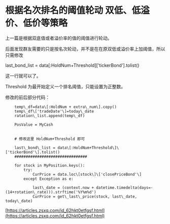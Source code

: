 # 根据名次排名的阈值轮动 双低、低溢价、低价等策略
上一篇是根据双底值或者溢价率的值的阈值进行轮动。

后面发现群友需要的只是按名次轮动，并不是在在原双低或溢价率上加阈值，所以只需修改

last_bond_list = data\[:HoldNum+Threshold]\['tickerBond'].tolist()

这一行就可以了。

Threshold 为最开始定义一个排名阈值，只能设置为正整数。

修改的前后部分代码：

```
    temp\_df=data\[:HoldNum + extra\_num\].copy()
    temp\_df\['tradeDate'\]=today\_date
    ratation\_list.append(temp\_df)
    
    PosValue = MyCash
    

    # 修改这里 HoldNum+Threshold 即可

    last\_bond\_list = data\[:HoldNum+Threshold\]\['tickerBond'\].tolist()
	################################

    for stock in MyPosition.keys():
        try:
            CurPrice = data.loc\[stock\]\['closePriceBond'\]
        except Exception as e:

            last\_date = (context.now + datetime.timedelta(days=-(14+rotation\_rate))).strftime('%Y%m%d')
            CurPrice = get\_last\_price(stock, last\_date, today\_date)

```

 [https://articles.zsxq.com/id_62hkt0etfgsf.html](https://articles.zsxq.com/id_62hkt0etfgsf.html)
